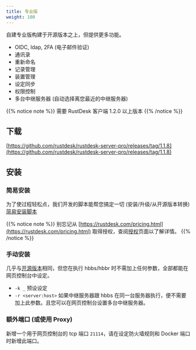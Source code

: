 ```yaml
---
title: 专业版
weight: 100
---
```


自建专业版构建于开源版本之上，但提供更多功能。

- OIDC, ldap, 2FA (电子邮件验证)
- 通讯录
- 重新命名
- 记录管理
- 装置管理
- 设定同步
- 权限控制
- 多台中继服务器 (自动选择离您最近的中继服务器)

{{% notice note %}}
需要 RustDesk 客户端 1.2.0 以上版本
{{% /notice %}}

## 下载

[https://github.com/rustdesk/rustdesk-server-pro/releases/tag/1.1.8](https://github.com/rustdesk/rustdesk-server-pro/releases/tag/1.1.8)

## 安装

### 简易安装

为了使过程轻松点，我们开发的脚本能帮您搞定一切 (安装/升级/从开源版本转换) [简易安装脚本](https://rustdesk.com/docs/zh-cn/self-host/pro/installscript/)

{{% notice note %}}
别忘记从 [https://rustdesk.com/pricing.html](https://rustdesk.com/pricing.html) 取得授权，查阅[授权](/docs/zh-cn/self-host/pro/license)页面以了解详情。
{{% /notice %}}

### 手动安装

几乎与[开源版本](/docs/zh-cn/self-host/install/)相同，但您在执行 hbbs/hbbr 时不需加上任何参数，全部都能在网页控制台中设定。

- `-k _` 预设设定
- `-r <server:host>` 如果中继服务器跟 hbbs 在同一台服务器执行，便不需要加上此参数。且您可以在网页控制台设置多台中继服务器。

### 额外端口 (或使用 Proxy)

新增一个用于网页控制台的 tcp 端口 `21114`，请在设定防火墙规则和 Docker 端口时新增此端口。
